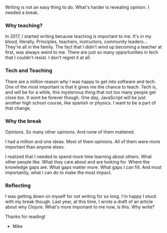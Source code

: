 ---
---

Writing is not an easy thing to do. What's harder is revealing opinion. I needed a break.

### Why teaching?

In 2017, I started writing because teaching is important to me.
It's in my blood, literally.
Principles, teachers, instructors, community leaders...
They're all in the family.
The fact that I didn't wind up becoming a teacher at first, was always weird to me.
There are just so many opportunities in tech that I couldn't resist.
I don't regret it at all.

### Tech and Teaching

There are a million reason why I was happy to get into software and tech.
One of the most important is that it gives me the chance to teach.
Tech is, and will be for a while, this mysterious thing that not too many people get close too.
It wont be forever though.
One day, JavaScript will be just another high school course, like spanish or physics.
I want to be a part of that change.

### Why the break

Opinions.
So many other opinions.
And none of them mattered.

I had a million and one ideas.
Most of them opinions.
All of them were more important than anyone elses.

I realized that I needed to spend more time learning about others.
What other people like.
What they care about and are looking for.
Where the knowledge gaps are.
What gaps matter more.
What gaps I can fill.
And most importantly, what I can do to make the most impact.

### Reflecting

I was getting down on myself for not writing for so long.
I'm happy I stuck with my break though.
Last year, at this time, I wrote a draft of an article about why Clojure.
What's more important to me now, is this.
Why write?

Thanks for reading!
- Mike

